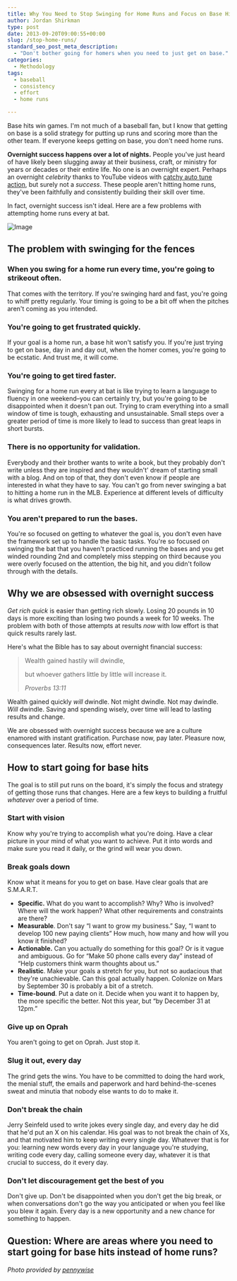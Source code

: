 ```yaml
---
title: Why You Need to Stop Swinging for Home Runs and Focus on Base Hits
author: Jordan Shirkman
type: post
date: 2013-09-20T09:00:55+00:00
slug: /stop-home-runs/
standard_seo_post_meta_description:
  - "Don't bother going for homers when you need to just get on base."
categories:
  - Methodology
tags:
  - baseball
  - consistency
  - effort
  - home runs

---
```

Base hits win games. I'm not much of a baseball fan, but I know that getting on base is a solid strategy for putting up runs and scoring more than the other team. If everyone keeps getting on base, you don't need home runs.

**Overnight success happens over a lot of nights.** People you've just heard of have likely been slugging away at their business, craft, or ministry for years or decades or their entire life. No one is an overnight expert. Perhaps an overnight _celebrity_ thanks to YouTube videos with [catchy auto tune action](http://www.youtube.com/watch?v=hMtZfW2z9dw), but surely not a _success_. These people aren't hitting home runs, they've been faithfully and consistently building their skill over time.

In fact, overnight success isn't ideal. Here are a few problems with attempting home runs every at bat.

![Image](/images/baseball.jpeg) 

## The problem with swinging for the fences

### When you swing for a home run every time, you're going to strikeout often.

That comes with the territory. If you're swinging hard and fast, you're going to whiff pretty regularly. Your timing is going to be a bit off when the pitches aren't coming as you intended.

### You're going to get frustrated quickly.

If your goal is a home run, a base hit won't satisfy you. If you're just trying to get on base, day in and day out, when the homer comes, you're going to be ecstatic. And trust me, it will come.<!--more-->

### You're going to get tired faster.

Swinging for a home run every at bat is like trying to learn a language to fluency in one weekend–you can certainly try, but you're going to be disappointed when it doesn't pan out. Trying to cram everything into a small window of time is tough, exhausting and unsustainable. Small steps over a greater period of time is more likely to lead to success than great leaps in short bursts.

### There is no opportunity for validation.

Everybody and their brother wants to write a book, but they probably don't write unless they are inspired and they wouldn't' dream of starting small with a blog. And on top of that, they don't even know if people are interested in what they have to say. You can't go from never swinging a bat to hitting a home run in the MLB. Experience at different levels of difficulty is what drives growth.

### You aren't prepared to run the bases.

You're so focused on getting to whatever the goal is, you don't even have the framework set up to handle the basic tasks. You're so focused on swinging the bat that you haven't practiced running the bases and you get winded rounding 2nd and completely miss stepping on third because you were overly focused on the attention, the big hit, and you didn't follow through with the details.

## Why we are obsessed with overnight success

_Get rich quick_ is easier than getting rich slowly. Losing 20 pounds in 10 days is more exciting than losing two pounds a week for 10 weeks. The problem with both of those attempts at results _now_ with low effort is that quick results rarely last.

Here's what the Bible has to say about overnight financial success:

> Wealth gained hastily will dwindle,
> 
> but whoever gathers little by little will increase it.
> 
> _Proverbs 13:11_

Wealth gained quickly _will_ dwindle. Not might dwindle. Not may dwindle. _Will_ dwindle. Saving and spending wisely, over time will lead to lasting results and change.

We are obsessed with overnight success because we are a culture enamored with instant gratification. Purchase now, pay later. Pleasure now, consequences later. Results now, effort never.

## How to start going for base hits

The goal is to still put runs on the board, it's simply the focus and strategy of getting those runs that changes. Here are a few keys to building a fruitful _whatever_ over a period of time.

### Start with vision

Know why you're trying to accomplish what you're doing. Have a clear picture in your mind of what you want to achieve. Put it into words and make sure you read it daily, or the grind will wear you down.

### Break goals down

Know what it means for you to get on base. Have clear goals that are S.M.A.R.T.

  * **Specific.** What do you want to accomplish? Why? Who is involved? Where will the work happen? What other requirements and constraints are there?
  * **Measurable**. Don't say &#8220;I want to grow my business.&#8221; Say, &#8220;I want to develop 100 new paying clients&#8221; How much, how many and how will you know it finished?
  * **Actionable.** Can you actually do something for this goal? Or is it vague and ambiguous. Go for &#8220;Make 50 phone calls every day&#8221; instead of &#8220;Help customers think warm thoughts about us.&#8221;
  * **Realistic**. Make your goals a stretch for you, but not so audacious that they're unachievable. Can this goal actually happen. Colonize on Mars by September 30 is probably a bit of a stretch.
  * **Time-bound**. Put a date on it. Decide when you want it to happen by, the more specific the better. Not this year, but &#8220;by December 31 at 12pm.&#8221;

### Give up on Oprah

You aren't going to get on Oprah. Just stop it.

### Slug it out, every day

The grind gets the wins. You have to be committed to doing the hard work, the menial stuff, the emails and paperwork and hard behind-the-scenes sweat and minutia that nobody else wants to do to make it.

### Don't break the chain

Jerry Seinfeld used to write jokes every single day, and every day he did that he'd put an X on his calendar. His goal was to not break the chain of Xs, and that motivated him to keep writing every single day. Whatever that is for you: learning new words every day in your language you're studying, writing code every day, calling someone every day, whatever it is that crucial to success, do it every day.

### Don't let discouragement get the best of you

Don't give up. Don't be disappointed when you don't get the big break, or when conversations don't go the way you anticipated or when you feel like you blew it again. Every day is a new opportunity and a new chance for something to happen.

## Question: Where are areas where you need to start going for base hits instead of home runs?

###### Photo provided by [pennywise](http://www.sxc.hu/profile/penywise)
